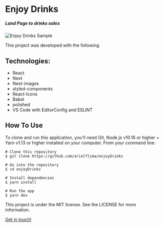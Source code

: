 # Enjoy Drinks

##### Land Page to drinks sales

![Enjoy Drinks Sample](https://user-images.githubusercontent.com/43911808/100796666-bddd3500-33ff-11eb-8387-a9f3eebd8719.gif)

This project was developed with the following
## Technologies:

- React
- Next
- Next-images
- styled-components
- React-Icons
- Babel
- polished
- VS Code with EditorConfig and ESLINT

## How To Use
To clone and run this application, you'll need Git, Node.js v10.16 or higher + Yarn v1.13 or higher installed on your computer. From your command line:
```
# Clone this repository
$ git clone https://github.com/arielflima/enjoyDrinks

# Go into the repository
$ cd enjoyDrinks

# Install dependencies
$ yarn install

# Run the app
$ yarn dev
```

This project is under the MIT license. See the LICENSE for more information.

[Get in touch!](https://www.linkedin.com/in/ariel-vaz-de-lima-filho-28a777186/)
